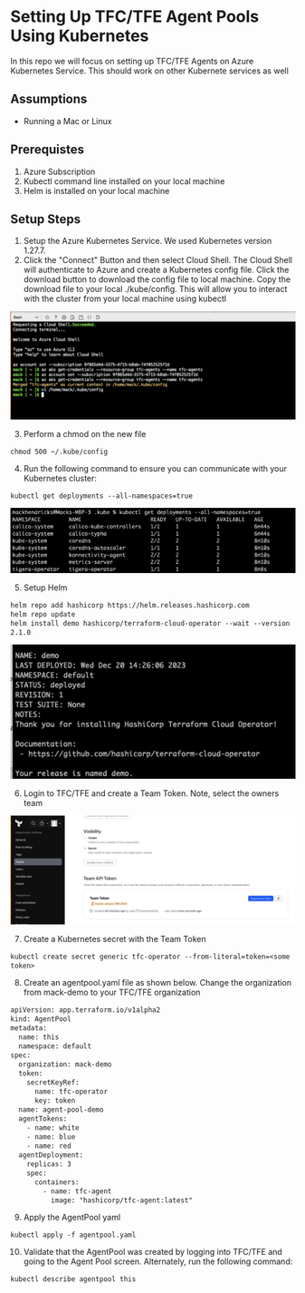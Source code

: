 # Setting Up TFC/TFE Agent Pools Using Kubernetes

In this repo we will focus on setting up TFC/TFE Agents on Azure Kubernetes Service.  This should work on other Kubernete services as well

## Assumptions

- Running a Mac or Linux

## Prerequistes 

1. Azure Subscription
2. Kubectl command line installed on your local machine
3. Helm is installed on your local machine

## Setup Steps

1. Setup the Azure Kubernetes Service.  We used Kubernetes version 1.27.7.  
2. Click the "Connect" Button and then select Cloud Shell.  The Cloud Shell will authenticate to Azure and create a Kubernetes config file.   Click the download button to download the config file to local machine.  Copy the download file to your local ./kube/config.  This will allow you to interact with the cluster from your local machine using kubectl 

![Alt text](images/image.png)

3. Perform a chmod on the new file

```
chmod 500 ~/.kube/config
```

4. Run the following command to ensure you can communicate with your Kubernetes cluster:

```
kubectl get deployments --all-namespaces=true
```

![Alt text](images/k8s_get_deployments.png)

5. Setup Helm
```
helm repo add hashicorp https://helm.releases.hashicorp.com
helm repo update
helm install demo hashicorp/terraform-cloud-operator --wait --version 2.1.0
```

![Alt text](images/helm_tf_operator_success.png)

6. Login to TFC/TFE and create a Team Token.  Note, select the owners team

![Alt text](images/create_owners_team_token.png)

7. Create a Kubernetes secret with the Team Token

```
kubectl create secret generic tfc-operator --from-literal=token=<some token>
```

8. Create an agentpool.yaml file as shown below.  Change the organization from mack-demo to your TFC/TFE organization

```
apiVersion: app.terraform.io/v1alpha2
kind: AgentPool
metadata:
  name: this
  namespace: default
spec:
  organization: mack-demo
  token:
    secretKeyRef:
      name: tfc-operator
      key: token
  name: agent-pool-demo
  agentTokens:
    - name: white
    - name: blue
    - name: red
  agentDeployment:
    replicas: 3
    spec:
      containers:
        - name: tfc-agent
          image: "hashicorp/tfc-agent:latest"
```


9. Apply the AgentPool yaml

```
kubectl apply -f agentpool.yaml
```

10. Validate that the AgentPool was created by logging into TFC/TFE and going to the Agent Pool screen.  Alternately, run the following command:

```
kubectl describe agentpool this
```